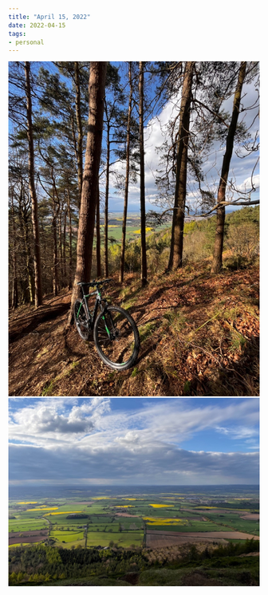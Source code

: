 ```yaml
---
title: "April 15, 2022"
date: 2022-04-15
tags:
- personal
---
```


![Image 1](/emil/images/wrekinside.jpg)
![Image 2](/emil/images/wrekintop.jpg)

